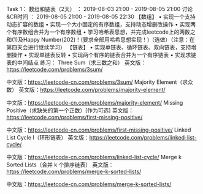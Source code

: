 Task 1： 数组和链表（2天） ： 2019-08-03 21:00 - 2019-08-05 21:00
 讨论&CR时间 ： 2019-08-05 21:00 - 2019-08-05 22:30
【数组】
•	实现一个支持动态扩容的数组
•	实现一个大小固定的有序数组，支持动态增删改操作
•	实现两个有序数组合并为一个有序数组
•	学习哈希表思想，并完成leetcode上的两数之和(1)及Happy Number(202)！(要求全部用哈希思想实现！)（选做）（注意：在第四天会进行继续学习）
【链表】
•	实现单链表、循环链表、双向链表，支持增删操作
•	实现单链表反转
•	实现两个有序的链表合并为一个有序链表
•	实现求链表的中间结点
练习：
Three Sum（求三数之和）
 英文版：https://leetcode.com/problems/3sum/
 
 中文版：https://leetcode-cn.com/problems/3sum/
Majority Element（求众数）
 英文版：https://leetcode.com/problems/majority-element/
 
 中文版：https://leetcode-cn.com/problems/majority-element/
Missing Positive（求缺失的第一个正数）[作为可选]
 英文版：https://leetcode.com/problems/first-missing-positive/
 
 中文版：https://leetcode-cn.com/problems/first-missing-positive/
Linked List Cycle I（环形链表）
 英文版：https://leetcode.com/problems/linked-list-cycle/
 
 中文版：https://leetcode-cn.com/problems/linked-list-cycle/
Merge k Sorted Lists（合并 k 个排序链表）
 英文版：https://leetcode.com/problems/merge-k-sorted-lists/
 
 中文版：https://leetcode-cn.com/problems/merge-k-sorted-lists/


